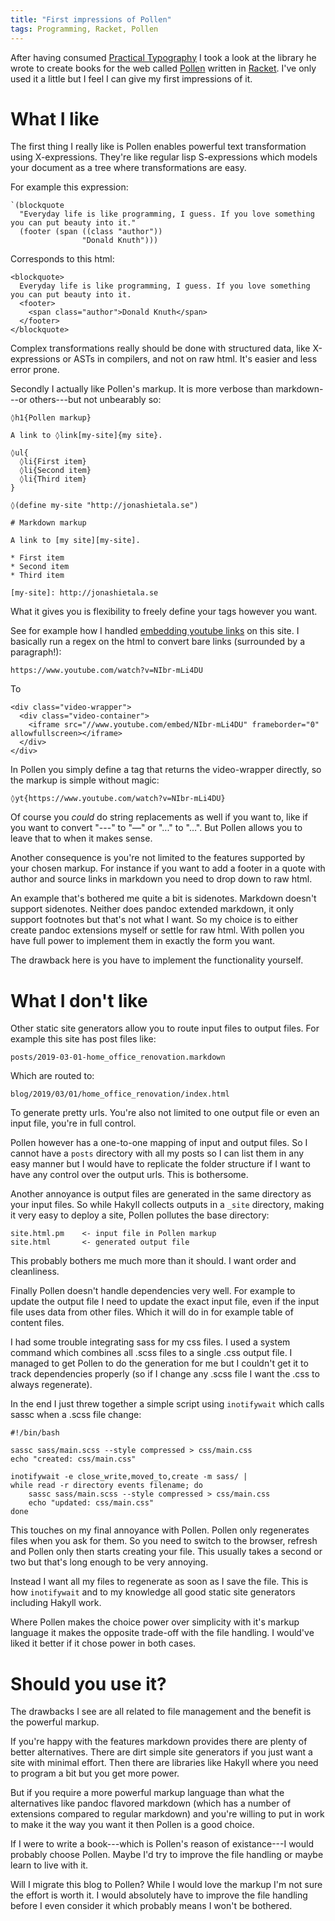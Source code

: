 ```yaml
---
title: "First impressions of Pollen"
tags: Programming, Racket, Pollen
---
```


After having consumed [Practical Typography][] I took a look at the library he wrote to create books for the web called [Pollen][] written in [Racket][]. I've only used it a little but I feel I can give my first impressions of it.


# What I like

The first thing I really like is Pollen enables powerful text transformation using X-expressions. They're like regular lisp S-expressions which models your document as a tree where transformations are easy.

For example this expression:

```{.lisp}
`(blockquote
  "Everyday life is like programming, I guess. If you love something you can put beauty into it."
  (footer (span ((class "author"))
                "Donald Knuth")))
```

Corresponds to this html:

```{.html}
<blockquote>
  Everyday life is like programming, I guess. If you love something you can put beauty into it.
  <footer>
    <span class="author">Donald Knuth</span>
  </footer>
</blockquote>
```

Complex transformations really should be done with structured data, like X-expressions or ASTs in compilers, and not on raw html. It's easier and less error prone.

Secondly I actually like Pollen's markup. It is more verbose than markdown---or others---but not unbearably so:

```{.lisp}
◊h1{Pollen markup}

A link to ◊link[my-site]{my site}.

◊ul{
  ◊li{First item}
  ◊li{Second item}
  ◊li{Third item}
}

◊(define my-site "http://jonashietala.se")
```

```{.markdown}
# Markdown markup

A link to [my site][my-site].

* First item
* Second item
* Third item

[my-site]: http://jonashietala.se
```

What it gives you is flexibility to freely define your tags however you want.

See for example how I handled [embedding youtube links][yt] on this site. I basically run a regex on the html to convert bare links (surrounded by a paragraph!):

```
https://www.youtube.com/watch?v=NIbr-mLi4DU
```

To

```{.html}
<div class="video-wrapper">
  <div class="video-container">
    <iframe src="//www.youtube.com/embed/NIbr-mLi4DU" frameborder="0" allowfullscreen></iframe>
  </div>
</div>
```

In Pollen you simply define a tag that returns the video-wrapper directly, so the markup is simple without magic:

```
◊yt{https://www.youtube.com/watch?v=NIbr-mLi4DU}
```

Of course you *could* do string replacements as well if you want to, like if you want to convert "\-\-\-" to "—" or "\.\.\." to "…". But Pollen allows you to leave that to when it makes sense.

Another consequence is you're not limited to the features supported by your chosen markup. For instance if you want to add a footer in a quote with author and source links in markdown you need to drop down to raw html.

An example that's bothered me quite a bit is sidenotes. Markdown doesn't support sidenotes. Neither does pandoc extended markdown, it only support footnotes but that's not what I want. So my choice is to either create pandoc extensions myself or settle for raw html. With pollen you have full power to implement them in exactly the form you want.

The drawback here is you have to implement the functionality yourself.

[yt]: /blog/2014/09/01/embedding_youtube_videos_with_hakyll/


# What I don't like

Other static site generators allow you to route input files to output files. For example this site has post files like:

    posts/2019-03-01-home_office_renovation.markdown

Which are routed to:

    blog/2019/03/01/home_office_renovation/index.html

To generate pretty urls. You're also not limited to one output file or even an input file, you're in full control.

Pollen however has a one-to-one mapping of input and output files. So I cannot have a `posts` directory with all my posts so I can list them in any easy manner but I would have to replicate the folder structure if I want to have any control over the output urls. This is bothersome.

Another annoyance is output files are generated in the same directory as your input files. So while Hakyll collects outputs in a `_site` directory, making it very easy to deploy a site, Pollen pollutes the base directory:

```
site.html.pm    <- input file in Pollen markup
site.html       <- generated output file
```

This probably bothers me much more than it should. I want order and cleanliness.

Finally Pollen doesn't handle dependencies very well. For example to update the output file I need to update the exact input file, even if the input file uses data from other files. Which it will do in for example table of content files.

I had some trouble integrating sass for my css files. I used a system command which combines all .scss files to a single .css output file. I managed to get Pollen to do the generation for me but I couldn't get it to track dependencies properly (so if I change any .scss file I want the .css to always regenerate).

In the end I just threw together a simple script using `inotifywait` which calls sassc when a .scss file change:

```{.bash}
#!/bin/bash

sassc sass/main.scss --style compressed > css/main.css
echo "created: css/main.css"

inotifywait -e close_write,moved_to,create -m sass/ |
while read -r directory events filename; do
    sassc sass/main.scss --style compressed > css/main.css
    echo "updated: css/main.css"
done
```

This touches on my final annoyance with Pollen. Pollen only regenerates files when you ask for them. So you need to switch to the browser, refresh and Pollen only then starts creating your file. This usually takes a second or two but that's long enough to be very annoying.

Instead I want all my files to regenerate as soon as I save the file. This is how `inotifywait` and to my knowledge all good static site generators including Hakyll work.

Where Pollen makes the choice power over simplicity with it's markup language it makes the opposite trade-off with the file handling. I would've liked it better if it chose power in both cases.


# Should you use it?

The drawbacks I see are all related to file management and the benefit is the powerful markup.

If you're happy with the features markdown provides there are plenty of better alternatives. There are dirt simple site generators if you just want a site with minimal effort. Then there are libraries like Hakyll where you need to program a bit but you get more power.

But if you require a more powerful markup language than what the alternatives like pandoc flavored markdown (which has a number of extensions compared to regular markdown) and you're willing to put in work to make it the way you want it then Pollen is a good choice.

If I were to write a book---which is Pollen's reason of existance---I would probably choose Pollen. Maybe I'd try to improve the file handling or maybe learn to live with it.

Will I migrate this blog to Pollen? While I would love the markup I'm not sure the effort is worth it. I would absolutely have to improve the file handling before I even consider it which probably means I won't be bothered.

[Pollen]: https://docs.racket-lang.org/pollen/ "Pollen site generator"
[Practical Typography]: https://practicaltypography.com/ "Practical Typography"
[Racket]: https://racket-lang.org/ "Racket programming language"

